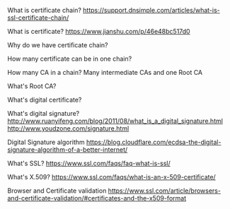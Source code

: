 What is certificate chain?
https://support.dnsimple.com/articles/what-is-ssl-certificate-chain/

What is certificate?
https://www.jianshu.com/p/46e48bc517d0

Why do we have certificate chain?

How many certificate can be in one chain?

How many CA in a chain?
Many intermediate CAs and one Root CA

What's Root CA?

What's digital certificate?

What's digital signature?
http://www.ruanyifeng.com/blog/2011/08/what_is_a_digital_signature.html
http://www.youdzone.com/signature.html

Digital Signature algorithm
https://blog.cloudflare.com/ecdsa-the-digital-signature-algorithm-of-a-better-internet/


What's SSL?
https://www.ssl.com/faqs/faq-what-is-ssl/

What's X.509?
https://www.ssl.com/faqs/what-is-an-x-509-certificate/

Browser and Certificate validation
https://www.ssl.com/article/browsers-and-certificate-validation/#certificates-and-the-x509-format
